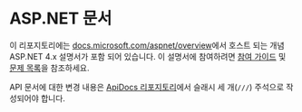 # <a name="aspnet-docs"></a>ASP.NET 문서

이 리포지토리에는 [docs.microsoft.com/aspnet/overview](https://docs.microsoft.com/aspnet/overview)에서 호스트 되는 개념 ASP.NET 4.x 설명서가 포함 되어 있습니다. 이 설명서에 참여하려면 [참여 가이드](CONTRIBUTING.md) 및 [문제 목록](https://github.com/dotnet/AspNetDocs/issues)을 참조하세요.

API 문서에 대한 변경 내용은 [ApiDocs 리포지토리](https://github.com/aspnet/ApiDocs)에서 슬래시 세 개(`///`) 주석으로 작성되어야 합니다.
